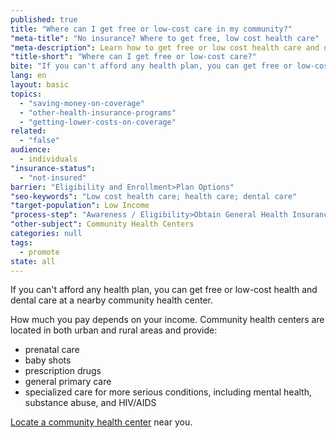 ```yaml
---
published: true
title: "Where can I get free or low-cost care in my community?"
"meta-title": "No insurance? Where to get free, low cost health care"
"meta-description": Learn how to get free or low cost health care and dental care at your community health center even with no insurance.
"title-short": "Where can I get free or low-cost care?"
bite: "If you can't afford any health plan, you can get free or low-cost health and dental care at a community health center."
lang: en
layout: basic
topics: 
  - "saving-money-on-coverage"
  - "other-health-insurance-programs"
  - "getting-lower-costs-on-coverage"
related: 
  - "false"
audience: 
  - individuals
"insurance-status": 
  - "not-insured"
barrier: "Eligibility and Enrollment>Plan Options"
"seo-keywords": "Low cost health care; health care; dental care"
"target-population": Low Income
"process-step": "Awareness / Eligibility>Obtain General Health Insurance Information"
"other-subject": Community Health Centers
categories: null
tags: 
  - promote
state: all
---
```


If you can't afford any health plan, you can get free or low-cost health and dental care at a nearby community health center.

How much you pay depends on your income. Community health centers are located in both urban and rural areas and provide: 

* prenatal care
* baby shots
* prescription drugs
* general primary care
* specialized care for more serious conditions, including mental health, substance abuse, and HIV/AIDS 

[Locate a community health center](http://findahealthcenter.hrsa.gov/Search_HCC.aspx) near you.
